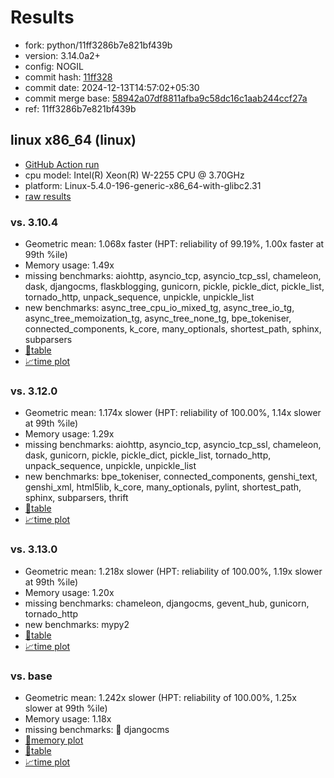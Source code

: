 # Results

- fork: python/11ff3286b7e821bf439b
- version: 3.14.0a2+
- config: NOGIL
- commit hash: [11ff328](https://github.com/python/cpython/commit/11ff328)
- commit date: 2024-12-13T14:57:02+05:30
- commit merge base: [58942a07df8811afba9c58dc16c1aab244ccf27a](https://github.com/python/cpython/commit/58942a07df8811afba9c58dc16c1aab244ccf27a)
- ref: 11ff3286b7e821bf439b

## linux x86_64 (linux)

- [GitHub Action run](https://github.com/faster-cpython/benchmarking/actions/runs/12377969440)
- cpu model: Intel(R) Xeon(R) W-2255 CPU @ 3.70GHz
- platform: Linux-5.4.0-196-generic-x86_64-with-glibc2.31
- [raw results](bm-20241213-linux-x86_64-python-11ff3286b7e821bf439b-3.14.0a2%2B-11ff328.json)

### vs. 3.10.4

- Geometric mean: 1.068x faster (HPT: reliability of 99.19%, 1.00x faster at 99th %ile)
- Memory usage: 1.49x
- missing benchmarks: aiohttp, asyncio_tcp, asyncio_tcp_ssl, chameleon, dask, djangocms, flaskblogging, gunicorn, pickle, pickle_dict, pickle_list, tornado_http, unpack_sequence, unpickle, unpickle_list
- new benchmarks: async_tree_cpu_io_mixed_tg, async_tree_io_tg, async_tree_memoization_tg, async_tree_none_tg, bpe_tokeniser, connected_components, k_core, many_optionals, shortest_path, sphinx, subparsers
- [📄table](bm-20241213-linux-x86_64-python-11ff3286b7e821bf439b-3.14.0a2%2B-11ff328-vs-3.10.4.md)
- [📈time plot](bm-20241213-linux-x86_64-python-11ff3286b7e821bf439b-3.14.0a2%2B-11ff328-vs-3.10.4.svg)

### vs. 3.12.0

- Geometric mean: 1.174x slower (HPT: reliability of 100.00%, 1.14x slower at 99th %ile)
- Memory usage: 1.29x
- missing benchmarks: aiohttp, asyncio_tcp, asyncio_tcp_ssl, chameleon, dask, gunicorn, pickle, pickle_dict, pickle_list, tornado_http, unpack_sequence, unpickle, unpickle_list
- new benchmarks: bpe_tokeniser, connected_components, genshi_text, genshi_xml, html5lib, k_core, many_optionals, pylint, shortest_path, sphinx, subparsers, thrift
- [📄table](bm-20241213-linux-x86_64-python-11ff3286b7e821bf439b-3.14.0a2%2B-11ff328-vs-3.12.0.md)
- [📈time plot](bm-20241213-linux-x86_64-python-11ff3286b7e821bf439b-3.14.0a2%2B-11ff328-vs-3.12.0.svg)

### vs. 3.13.0

- Geometric mean: 1.218x slower (HPT: reliability of 100.00%, 1.19x slower at 99th %ile)
- Memory usage: 1.20x
- missing benchmarks: chameleon, djangocms, gevent_hub, gunicorn, tornado_http
- new benchmarks: mypy2
- [📄table](bm-20241213-linux-x86_64-python-11ff3286b7e821bf439b-3.14.0a2%2B-11ff328-vs-3.13.0.md)
- [📈time plot](bm-20241213-linux-x86_64-python-11ff3286b7e821bf439b-3.14.0a2%2B-11ff328-vs-3.13.0.svg)

### vs. base

- Geometric mean: 1.242x slower (HPT: reliability of 100.00%, 1.25x slower at 99th %ile)
- Memory usage: 1.18x
- missing benchmarks: 🔴 djangocms
- [🧠memory plot](bm-20241213-linux-x86_64-python-11ff3286b7e821bf439b-3.14.0a2%2B-11ff328-vs-base-mem.svg)
- [📄table](bm-20241213-linux-x86_64-python-11ff3286b7e821bf439b-3.14.0a2%2B-11ff328-vs-base.md)
- [📈time plot](bm-20241213-linux-x86_64-python-11ff3286b7e821bf439b-3.14.0a2%2B-11ff328-vs-base.svg)

